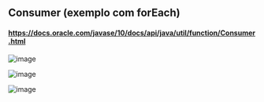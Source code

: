 ## Consumer (exemplo com forEach)
#### https://docs.oracle.com/javase/10/docs/api/java/util/function/Consumer.html
![image](https://raw.githubusercontent.com/devjleonardo/assets/main/programacao-funcional-e-expressoes-lambda-java/05_Consumer/Consumer.png)

![image](https://raw.githubusercontent.com/devjleonardo/assets/main/programacao-funcional-e-expressoes-lambda-java/05_Consumer/Problema%20exemplo.png)

![image](https://raw.githubusercontent.com/devjleonardo/assets/main/programacao-funcional-e-expressoes-lambda-java/05_Consumer/Vers%C3%B5es.png)